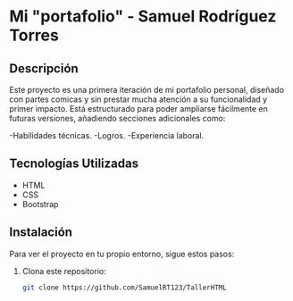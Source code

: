 # Mi "portafolio" - Samuel Rodríguez Torres

## Descripción
Este proyecto es una primera iteración de mi portafolio personal, diseñado con partes comicas y sin prestar mucha atención a su funcionalidad y primer impacto. Está estructurado para poder ampliarse fácilmente en futuras versiones, añadiendo secciones adicionales como:

-Habilidades técnicas. 
-Logros. 
-Experiencia laboral. 

## Tecnologías Utilizadas
- HTML
- CSS
- Bootstrap

## Instalación
Para ver el proyecto en tu propio entorno, sigue estos pasos:

1. Clona este repositorio:
   ```bash
   git clone https://github.com/SamuelRT123/TallerHTML
